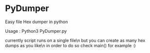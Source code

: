# PyDumper
Easy file Hex dumper in python 


Usage : 
Python3 PyDumper.py

currently script runs on a single file\n
but you can create as many hex dumps as you like\n
in order to do so check main() for example :)

